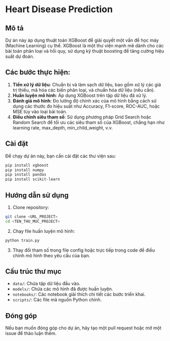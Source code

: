 # Heart Disease Prediction

## Mô tả
Dự án này áp dụng thuật toán XGBoost để giải quyết một vấn đề học máy (Machine Learning) cụ thể. XGBoost là một thư viện mạnh mẽ dành cho các bài toán phân loại và hồi quy, sử dụng kỹ thuật boosting để tăng cường hiệu suất dự đoán.

## Các bước thực hiện:
1. **Tiền xử lý dữ liệu**: Chuẩn bị và làm sạch dữ liệu, bao gồm xử lý các giá trị thiếu, mã hóa các biến phân loại, và chuẩn hóa dữ liệu (nếu cần).
2. **Huấn luyện mô hình**: Áp dụng XGBoost trên tập dữ liệu đã xử lý.
3. **Đánh giá mô hình**: Đo lường độ chính xác của mô hình bằng cách sử dụng các thước đo hiệu suất như Accuracy, F1-score, ROC-AUC, hoặc MSE tùy vào loại bài toán.
4. **Điều chỉnh siêu tham số**: Sử dụng phương pháp Grid Search hoặc Random Search để tối ưu các siêu tham số của XGBoost, chẳng hạn như learning rate, max_depth, min_child_weight, v.v.

## Cài đặt
Để chạy dự án này, bạn cần cài đặt các thư viện sau:

```bash
pip install xgboost
pip install numpy
pip install pandas
pip install scikit-learn
```

## Hướng dẫn sử dụng

1. Clone repository:

```bash
git clone <URL_PROJECT>
cd <TEN_THU_MUC_PROJECT>
```

2. Chạy file huấn luyện mô hình:

```bash
python train.py
```

3. Thay đổi tham số trong file config hoặc trực tiếp trong code để điều chỉnh mô hình theo yêu cầu của bạn.

## Cấu trúc thư mục

- `data/`: Chứa tập dữ liệu đầu vào.
- `models/`: Chứa các mô hình đã được huấn luyện.
- `notebooks/`: Các notebook giải thích chi tiết các bước triển khai.
- `scripts/`: Các file mã nguồn Python chính.

## Đóng góp

Nếu bạn muốn đóng góp cho dự án, hãy tạo một pull request hoặc mở một issue để thảo luận thêm.
